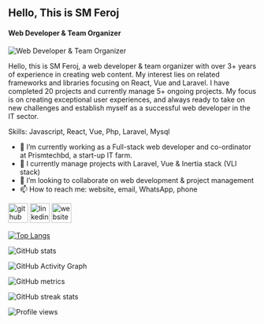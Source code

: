 ## Hello, This is SM Feroj
####  Web Developer & Team Organizer
![ Web Developer & Team Organizer]( )

Hello, this is SM Feroj, a web developer & team organizer with over 3+ years of experience in creating web content. My interest lies on related frameworks and libraries focusing on React, Vue and Laravel. I have completed 20 projects and currently manage 5+ ongoing projects. My focus is on creating exceptional user experiences, and always ready to take on new challenges and establish myself as a successful web developer in the IT sector.

Skills: Javascript, React, Vue, Php, Laravel, Mysql

- 🔭 I’m currently working as a Full-stack web developer and co-ordinator at Prismtechbd, a start-up IT farm. 
- 🌱 I currently manage projects with Laravel, Vue & Inertia stack (VLI stack) 
- 👯 I’m looking to collaborate on web development & project management 
- 📫 How to reach me: website, email, WhatsApp, phone 


[<img src='https://cdn.jsdelivr.net/npm/simple-icons@3.0.1/icons/github.svg' alt='github' height='40'>](https://github.com/smferoj)  [<img src='https://cdn.jsdelivr.net/npm/simple-icons@3.0.1/icons/linkedin.svg' alt='linkedin' height='40'>](https://www.linkedin.com/in/sm-feroj-94b300249//)  [<img src='https://cdn.jsdelivr.net/npm/simple-icons@3.0.1/icons/icloud.svg' alt='website' height='40'>](www.smferoj.com)  

[![Top Langs](https://github-readme-stats.vercel.app/api/top-langs/?username=smferoj)](https://github.com/anuraghazra/github-readme-stats)

![GitHub stats](https://github-readme-stats.vercel.app/api?username=smferoj&show_icons=true&count_private=true)  

![GitHub Activity Graph](https://activity-graph.herokuapp.com/graph?username=smferoj)  

![GitHub metrics](https://metrics.lecoq.io/smferoj)  

![GitHub streak stats](https://streak-stats.demolab.com/?user=smferoj)  

![Profile views](https://gpvc.arturio.dev/smferoj)  
